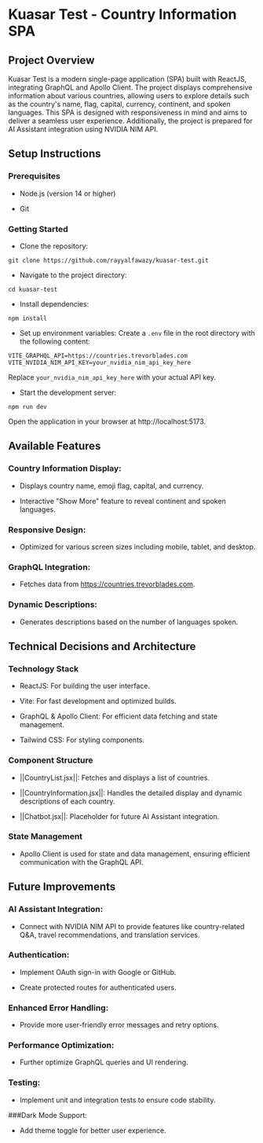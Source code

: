 # Kuasar Test - Country Information SPA

## Project Overview

Kuasar Test is a modern single-page application (SPA) built with ReactJS, integrating GraphQL and Apollo Client. The project displays comprehensive information about various countries, allowing users to explore details such as the country's name, flag, capital, currency, continent, and spoken languages. This SPA is designed with responsiveness in mind and aims to deliver a seamless user experience. Additionally, the project is prepared for AI Assistant integration using NVIDIA NIM API.

## Setup Instructions

### Prerequisites

- Node.js (version 14 or higher)

- Git

### Getting Started

- Clone the repository:
```
git clone https://github.com/rayyalfawazy/kuasar-test.git
```
- Navigate to the project directory:
```
cd kuasar-test
```
- Install dependencies:
```
npm install
```
- Set up environment variables:
Create a `.env` file in the root directory with the following content:
```
VITE_GRAPHQL_API=https://countries.trevorblades.com
VITE_NVIDIA_NIM_API_KEY=your_nvidia_nim_api_key_here
```
Replace `your_nvidia_nim_api_key_here` with your actual API key.

- Start the development server:
```
npm run dev
```
Open the application in your browser at http://localhost:5173.

## Available Features

### Country Information Display:

- Displays country name, emoji flag, capital, and currency.

- Interactive "Show More" feature to reveal continent and spoken languages.

### Responsive Design:

- Optimized for various screen sizes including mobile, tablet, and desktop.

### GraphQL Integration:

- Fetches data from https://countries.trevorblades.com.

### Dynamic Descriptions:

- Generates descriptions based on the number of languages spoken.

## Technical Decisions and Architecture

### Technology Stack

- ReactJS: For building the user interface.

- Vite: For fast development and optimized builds.

- GraphQL & Apollo Client: For efficient data fetching and state management.

- Tailwind CSS: For styling components.

### Component Structure

- ||CountryList.jsx||: Fetches and displays a list of countries.

- ||CountryInformation.jsx||: Handles the detailed display and dynamic descriptions of each country.

- ||Chatbot.jsx||: Placeholder for future AI Assistant integration.

### State Management

- Apollo Client is used for state and data management, ensuring efficient communication with the GraphQL API.

## Future Improvements

### AI Assistant Integration:

- Connect with NVIDIA NIM API to provide features like country-related Q&A, travel recommendations, and translation services.

### Authentication:

- Implement OAuth sign-in with Google or GitHub.

- Create protected routes for authenticated users.

### Enhanced Error Handling:

- Provide more user-friendly error messages and retry options.

### Performance Optimization:

- Further optimize GraphQL queries and UI rendering.

### Testing:

- Implement unit and integration tests to ensure code stability.

###Dark Mode Support:

- Add theme toggle for better user experience.

